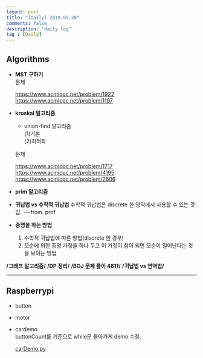 ```yaml
---
layout: post
title: "[Daily] 2019.05.20"
comments: false
description: "daily log"
tag : [Daily]
---
```


## Algorithms

- **MST 구하기**<br>
    문제 

    https://www.acmicpc.net/problem/1922
    https://www.acmicpc.net/problem/1197

- **kruskal 알고리즘**
    - union-find 알고리즘  
    (1)기본  
    (2)최적화  

    문제 

    https://www.acmicpc.net/problem/1717
    https://www.acmicpc.net/problem/4195
    https://www.acmicpc.net/problem/2606

- **prim 알고리즘**

- **귀납법 vs 수학적 귀납법**
    수학적 귀납법은 discrete 한 영역에서 사용할 수 있는 것임. ---from. prof

- **증명을 하는 방법**
     1. 수학적 귀납법에 따른 방법(discrete 한 경우)
     2. 모순에 의한 증명 
        가정을 하나 두고 이 가정이 참이 되면 모순이 일어난다는 것을 보이는 방법

**/그래프 알고리즘/**
**/DP 정리/**
**/BOJ 문제 풀이 4811/**
**/귀납법 vs 연역법/**

--- 
## Raspberrypi

- button
- motor
- cardemo<br>
    buttonCount를 기준으로 while문 돌아가게 demo 수정.<br>

    [carDemo.py](https://github.com/hiimin/FA-REC/commit/6674ac73fc826235a819a8b828d666e962b22109)

